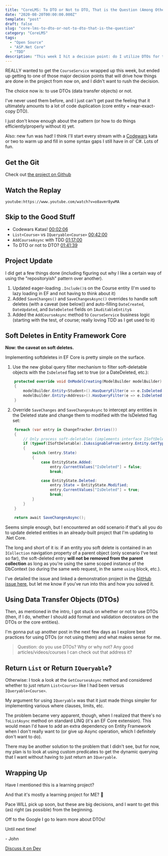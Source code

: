 ```yaml
---
title: "CoreLMS: To DTO or Not to DTO, That is the Question (Among Other Thoughts)"
date: "2020-08-20T00:00:00.000Z"
template: "post"
draft: false
slug: "core-lms-to-dto-or-not-to-dto-that-is-the-question"
category: "CoreLMS"
tags:
  - "Open Source"
  - "ASP.Net Core"
  - "TDD"
description: "This week I hit a decision point: do I utilize DTOs for the UI and Business layers or just stick to the core entities, and if I do use them, where should property decorators (validators like required, string length constraints, etc.) go? Also: Codewars katas!"
---
```


REALLY wanted to get the `CourseService` wrapped up this week, but ended up getting to one of those major decision points that will drive how things are done in the project from now on, and I didn't want to rush the decision.

The choice now is: to use DTOs (data transfer objects) or not.

I've never used them before, and I just can't get past the feeling that it ultimately amounts to a lot of code duplication (core entity + near-exact-copy DTO). 

I just don't know enough about the pattern (or how to do things efficiently/properly without it) yet.

Also: new fun was had! I think I'll start every stream with a [Codewars](https://www.codewars.com/) kata or two to warm up and fill in some syntax gaps I still have in ol' C#. Lots of fun.

## Get the Git

Check out [the project on Github](https://github.com/FitzyCodesThings/core-lms)

## Watch the Replay

`youtube:https://www.youtube.com/watch?v=o8avmr8ywMA`

## Skip to the Good Stuff

- Codewars Katas! [00:02:06](https://youtu.be/o8avmr8ywMA?t=126)
- `List<Course>` vs `IQueryable<Course>` [00:42:00](https://youtu.be/o8avmr8ywMA?t=2520)
- `AddCourseAsync` with TDD [01:17:00](https://youtu.be/o8avmr8ywMA?t=4620)
- To DTO or not to DTO? [01:41:39](https://youtu.be/o8avmr8ywMA?t=6099) 

## Project Update

I did get a few things done (including figuring out why I like a certain way of using the "repositoryish" pattern over another).

1. Updated eager-loading `.Include()`s on the Course entity (I'm used to lazy loading in EF and not having to think about it)
2. Added `SaveChanges()` and `SaveChangesAsync()` overrides to handle soft deletes (with a caveat (see below)) and auto-filling `DateCreated`, `DateUpdated`, and `DateDeleted` fields on `IAuditableEntity`s
3. Added the `AddCourseAsync` method to `CourseService` business logic (starting with the test, of course; really loving TDD as I get used to it)

## Soft Deletes in Entity Framework Core

**Now: the caveat on soft deletes.**

Implementing softdeletes in EF Core is pretty simple on the surface.

1. Use the new global query filter mechanism to filter soft-deletable objects with the `IsDeleted` flag set to true (or a DateDeleted, etc.):
```csharp
    protected override void OnModelCreating(ModelBuilder modelBuilder)
    {
        modelBuilder.Entity<Student>().HasQueryFilter(e => e.IsDeleted == false);
        modelBuilder.Entity<Address>().HasQueryFilter(e => e.IsDeleted == false);
    }
```

2. Override `SaveChanges` and `SaveChangesAsync` to intercept any entities in the Deleted state and change them to modified with the IsDeleted flag set:
```csharp
    foreach (var entry in ChangeTracker.Entries())
    {
        // Only process soft-deletables (implements interface ISoftDeletable)
        if (typeof(ISoftDeletable).IsAssignableFrom(entry.Entity.GetType()))
        {
            switch (entry.State)
            {
                case EntityState.Added:
                    entry.CurrentValues["IsDeleted"] = false;
                    break;

                case EntityState.Deleted:
                    entry.State = EntityState.Modified;
                    entry.CurrentValues["IsDeleted"] = true;
                    break;
            }
        }
    }

    return await SaveChangesAsync();
```

Seems simple enough, but I encountered an odd scenario if that's all you do to update deleted entities in an already-built project that I'm updating to .Net Core.

The long and short of it is: if an entity you soft delete is contained in an `ICollection` navigation property of a parent object (only scenario I've test so far), the soft-deleted entry **will not be removed from the parent collection** as long as you're using the same scoped instance of the DbContext (so during the same web request, in the same `using` block, etc.).

I've detailed the issue and linked a demonstration project in the [GitHub issue here](https://github.com/dotnet/efcore/issues/22103), but let me know if you've run into this and how you solved it.

## Using Data Transfer Objects (DTOs)

Then, as mentioned in the intro, I got stuck on whether or not to use DTOs (then, if I do, whether I should add format and validation decorators on the DTOs or the core entities).

I'm gonna put up another post in the next few days as I explore best practices for using DTOs (or not using them) and what makes sense for me.

>Question: do you use DTOs? Why or why not? Any good articles/videos/courses I can check out that address it?

## Return `List` or Return `IQueryable`?

Otherwise: I took a look at the `GetCoursesAsync` method and considered whether to just return `List<Course>` like I had been versus `IQueryable<Course>`.

My argument for using `IQueryable` was that it just made things simpler for implementing various where clauses, limits, etc. 

The problem became very apparent, though, when I realized that there's no `ToListAsync` method on standard LINQ (it's an EF Core extension). This would mean I'd have to add an extra dependency on Entity Framework when I don't really want to (or give up Async operation, which I definitely don't want to do).

There may be another solution to the problem that I didn't see, but for now, my plan is to look at using custom predicates to get the dynamic querying that I want without having to just return an `IQueryable`.


## Wrapping Up

Have I mentioned this is a learning project?

And that it's mostly a learning project for ME? 🤣

Pace WILL pick up soon, but these are big decisions, and I want to get this (as) right (as possible) from the beginning.

Off to the Google I go to learn more about DTOs!

Until next time!

\- John

[Discuss it on Dev](https://dev.to/fitzycodesthings/)